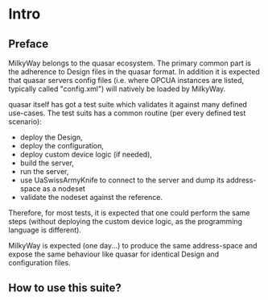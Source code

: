 Intro
===

Preface
---

MilkyWay belongs to the quasar ecosystem. The primary common part is the adherence to
Design files in the quasar format. In addition it is expected that quasar servers config files (i.e. where OPCUA instances are listed, typically called "config.xml") will natively
be loaded by MilkyWay.

quasar itself has got a test suite which validates it against many defined use-cases.
The test suits has a common routine (per every defined test scenario):
* deploy the Design,
* deploy the configuration,
* deploy custom device logic (if needed),
* build the server,
* run the server,
* use UaSwissArmyKnife to connect to the server and dump its address-space as a nodeset
* validate the nodeset against the reference.

Therefore, for most tests, it is expected that one could perform the same steps (without deploying the custom device logic, as the programming language is different).

MilkyWay is expected (one day...) to produce the same address-space and expose the same behaviour like quasar for identical Design and configuration files.

How to use this suite?
---
